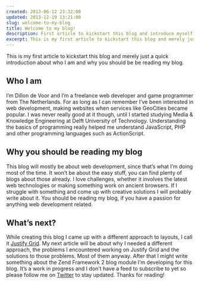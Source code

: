 ```yaml
---
created: 2013-06-12 23:32:00
updated: 2013-12-19 13:21:00
slug: welcome-to-my-blog
title: Welcome to my blog!
description: First article to kickstart this blog and introduce myself.
excerpt: This is my first article to kickstart this blog and merely just a quick introduction about who I am and why you should be be reading my blog.
---
```


<p class="intro">This is my first article to kickstart this blog and merely just a quick introduction about who I am and why you should be be reading my blog.</p>

## Who I am

I’m Dillon de Voor and I’m a freelance web developer and game programmer from The Netherlands. For as long as I can remember I’ve been interested in web development, making websites when services like GeoCities became popular. I was never really good at it though, until I started studying Media & Knowledge Engineering at Delft University of Technology. Understanding the basics of programming really helped me understand JavaScript, PHP and other programming languages such as ActionScript.

## Why you should be reading my blog

This blog will mostly be about web development, since that’s what I’m doing most of the time. It won’t be about the easy stuff, you can find plenty of blogs about those already. I love challenges, whether it involves the latest web technologies or making something work on ancient browsers. If I struggle with something and come up with creative solutions I will probably write about it. You should be reading my blog, if you have a passion for anything web development related.

## What’s next?

While creating this blog I came up with a different approach to layouts, I call it [Justify Grid][]. My next article will be about why I needed a different approach, the problems I encountered working on Justify Grid and the solutions to those problems. Most of them anyway. After that I might write something about the Zend Framework 2 blog module I’m developing for this blog. It’s a work in progress and I don’t have a feed to subscribe to yet so please follow me on [Twitter][] to stay updated. Thanks for reading!

[Justify Grid]: http://justifygrid.com
[Twitter]:      https://twitter.com/CrocoDillon
